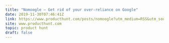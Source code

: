 ```yaml
---
title: "Nomoogle — Get rid of your over-reliance on Google"
date: 2019-11-30T07:46:41Z
link: https://www.producthunt.com/posts/nomoogle?utm_medium=RSS&utm_source=hune
site: www.producthunt.com
topic: product hunt
draft: false
---
```

